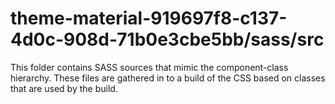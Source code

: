 # theme-material-919697f8-c137-4d0c-908d-71b0e3cbe5bb/sass/src

This folder contains SASS sources that mimic the component-class hierarchy. These files
are gathered in to a build of the CSS based on classes that are used by the build.
